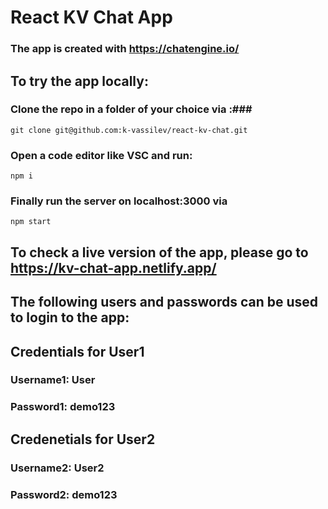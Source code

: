 # React KV Chat App #
### The app is created with https://chatengine.io/ ###

## To try the app locally: ##

### Clone the repo in a folder of your choice via :###
```
git clone git@github.com:k-vassilev/react-kv-chat.git
```
### Open a code editor like VSC and run: ###
```
npm i
```
### Finally run the server on localhost:3000 via ###
```
npm start
```

## To check a live version of the app, please go to https://kv-chat-app.netlify.app/ ##

## The following users and passwords can be used to login to the app: ##
## Credentials for User1 ##
### Username1: User ###
### Password1: demo123 ###

## Credenetials for User2 ##
### Username2: User2 ###
### Password2: demo123 ###